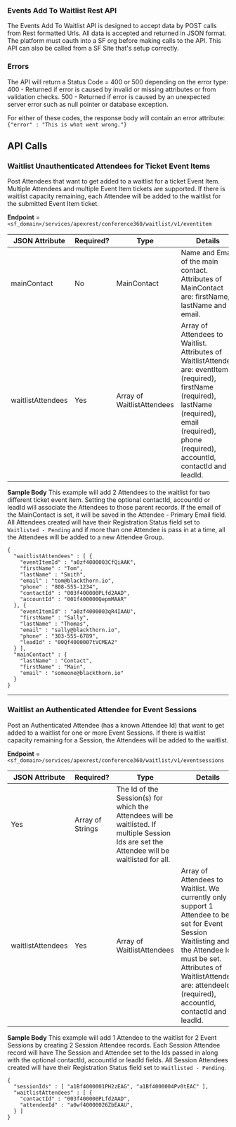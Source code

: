 ### Events Add To Waitlist Rest API
The Events Add To Waitlist API is designed to accept data by POST calls from Rest formatted Urls. All data is accepted and returned in JSON format. The platform must oauth into a SF org before making calls to the API. This API can also be called from a SF Site that's setup correctly.

### Errors
The API will return a Status Code = 400 or 500 depending on the error type:
400 - Returned if error is caused by invalid or missing attributes or from validation checks.
500 - Returned if error is caused by an unexpected server error such as null pointer or database exception.

For either of these codes, the response body will contain an error attribute:
`{"error" : "This is what went wrong."}`

## API Calls

### Waitlist Unauthenticated Attendees for Ticket Event Items
Post Attendees that want to get added to a waitlist for a ticket Event Item. Multiple Attendees and multiple Event Item tickets are supported. If there is waitlist capacity remaining, each Attendee will be added to the waitlist for the submitted Event Item ticket.

**Endpoint** = `<sf_domain>/services/apexrest/conference360/waitlist/v1/eventitem`


JSON Attribute | Required? | Type | Details
----- | ----- | ----- | -----
mainContact | No | MainContact | Name and Email of the main contact. Attributes of MainContact are: firstName, lastName and email.
waitlistAttendees | Yes | Array of WaitlistAttendees | Array of Attendees to Waitlist. Attributes of WaitlistAttendee are: eventItemId (required), firstName (required), lastName (required), email (required), phone (required), accountId, contactId and leadId.



**Sample Body**
This example will add 2 Attendees to the waitlist for two different ticket event item. Setting the optional contactId, accountId or leadId will associate the Attendees to those parent records. If the email of the MainContact is set, it will be saved in the Attendee - Primary Email field. All Attendees created will have their Registration Status field set to `Waitlisted - Pending` and if more than one Attendee is pass in at a time, all the Attendees will be added to a new Attendee Group.
```
{
  "waitlistAttendees" : [ {
    "eventItemId" : "a0zf4000003CfQiAAK",
    "firstName" : "Tom",
    "lastName" : "Smith",
    "email" : "tom@blackthorn.io",
    "phone" : "808-555-1234",
    "contactId" : "003f400000PLfd2AAD",
    "accountId" : "001f400000QepmMAAR"
  }, {
    "eventItemId" : "a0zf4000003qR4IAAU",
    "firstName" : "Sally",
    "lastName" : "Thomas",
    "email" : "sally@blackthorn.io",
    "phone" : "303-555-6789",
    "leadId" : "00Qf4000007tVCMEA2"
  } ],
  "mainContact" : {
    "lastName" : "Contact",
    "firstName" : "Main",
    "email" : "someone@blackthorn.io"
  }
}
```


***


### Waitlist an Authenticated Attendee for Event Sessions
Post an Authenticated Attendee (has a known Attendee Id) that want to get added to a waitlist for one or more Event Sessions. If there is waitlist capacity remaining for a Session, the Attendees will be added to the waitlist.

**Endpoint** = `<sf_domain>/services/apexrest/conference360/waitlist/v1/eventsessions`


JSON Attribute | Required? | Type | Details
----- | ----- | ----- | -----
 | Yes | Array of Strings |The Id of the Session(s) for which the Attendees will be waitlisted. If multiple Session Ids are set the Attendee will be waitlisted for all.
waitlistAttendees | Yes | Array of WaitlistAttendees | Array of Attendees to Waitlist. We currently only support 1 Attendee to be set for Event Session Waitlisting and the Attendee Id must be set. Attributes of WaitlistAttendee are: attendeeId (required), accountId, contactId and leadId.



**Sample Body**
This example will add 1 Attendee to the waitlist for 2 Event Sessions by creating 2 Session Attendee records. Each Session Attendee record will have The Session and Attendee set to the Ids passed in along with the optional contactId, accountId or leadId fields. All Session Attendees created will have their Registration Status field set to `Waitlisted - Pending`.
```
{
  "sessionIds" : [ "a1Bf4000001PH2zEAG", "a1Bf4000004Pv0tEAC" ],
  "waitlistAttendees" : [ {
    "contactId" : "003f400000PLfd2AAD",
    "attendeeId" : "a0wf40000026ZbEAAU",
  } ]
}
```
